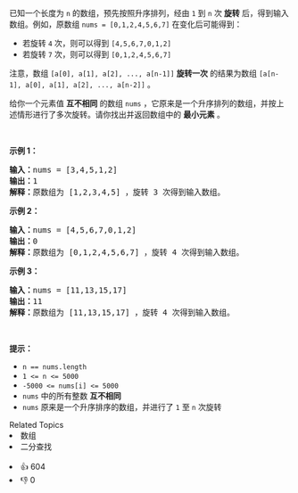 已知一个长度为 <code>n</code> 的数组，预先按照升序排列，经由 <code>1</code> 到 <code>n</code> 次 <strong>旋转</strong> 后，得到输入数组。例如，原数组 <code>nums = [0,1,2,4,5,6,7]</code> 在变化后可能得到：
<ul>
	<li>若旋转 <code>4</code> 次，则可以得到 <code>[4,5,6,7,0,1,2]</code></li>
	<li>若旋转 <code>7</code> 次，则可以得到 <code>[0,1,2,4,5,6,7]</code></li>
</ul>

<p>注意，数组 <code>[a[0], a[1], a[2], ..., a[n-1]]</code> <strong>旋转一次</strong> 的结果为数组 <code>[a[n-1], a[0], a[1], a[2], ..., a[n-2]]</code> 。</p>

<p>给你一个元素值 <strong>互不相同</strong> 的数组 <code>nums</code> ，它原来是一个升序排列的数组，并按上述情形进行了多次旋转。请你找出并返回数组中的 <strong>最小元素</strong> 。</p>

<p> </p>

<p><strong>示例 1：</strong></p>

<pre>
<strong>输入：</strong>nums = [3,4,5,1,2]
<strong>输出：</strong>1
<strong>解释：</strong>原数组为 [1,2,3,4,5] ，旋转 3 次得到输入数组。
</pre>

<p><strong>示例 2：</strong></p>

<pre>
<strong>输入：</strong>nums = [4,5,6,7,0,1,2]
<strong>输出：</strong>0
<strong>解释：</strong>原数组为 [0,1,2,4,5,6,7] ，旋转 4 次得到输入数组。
</pre>

<p><strong>示例 3：</strong></p>

<pre>
<strong>输入：</strong>nums = [11,13,15,17]
<strong>输出：</strong>11
<strong>解释：</strong>原数组为 [11,13,15,17] ，旋转 4 次得到输入数组。
</pre>

<p> </p>

<p><strong>提示：</strong></p>

<ul>
	<li><code>n == nums.length</code></li>
	<li><code>1 <= n <= 5000</code></li>
	<li><code>-5000 <= nums[i] <= 5000</code></li>
	<li><code>nums</code> 中的所有整数 <strong>互不相同</strong></li>
	<li><code>nums</code> 原来是一个升序排序的数组，并进行了 <code>1</code> 至 <code>n</code> 次旋转</li>
</ul>
<div><div>Related Topics</div><div><li>数组</li><li>二分查找</li></div></div><br><div><li>👍 604</li><li>👎 0</li></div>